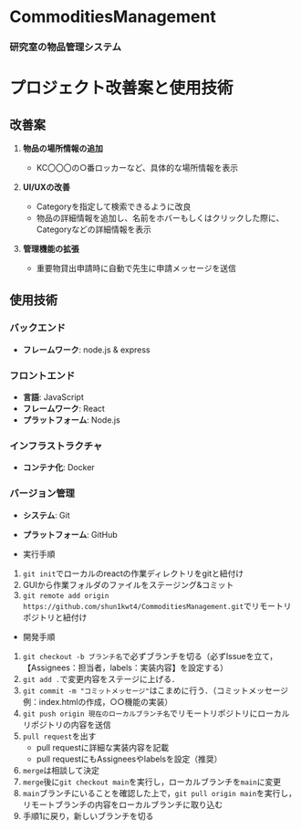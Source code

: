 # CommoditiesManagement
### 研究室の物品管理システム
# プロジェクト改善案と使用技術

## 改善案

1. **物品の場所情報の追加**
   - KC〇〇〇の○番ロッカーなど、具体的な場所情報を表示

2. **UI/UXの改善**
   - Categoryを指定して検索できるように改良
   - 物品の詳細情報を追加し、名前をホバーもしくはクリックした際に、Categoryなどの詳細情報を表示

3. **管理機能の拡張**
   - 重要物貸出申請時に自動で先生に申請メッセージを送信

## 使用技術

### バックエンド
- **フレームワーク**: node.js & express

### フロントエンド
- **言語**: JavaScript
- **フレームワーク**: React
- **プラットフォーム**: Node.js

### インフラストラクチャ
- **コンテナ化**: Docker

### バージョン管理
- **システム**: Git
- **プラットフォーム**: GitHub
  
- 実行手順
1. `git init`でローカルのreactの作業ディレクトリをgitと紐付け
2. GUIから作業フォルダのファイルをステージング&コミット
3. `git remote add origin https://github.com/shun1kwt4/CommoditiesManagement.git`でリモートリポジトリと紐付け
- 開発手順
1. `git checkout -b ブランチ名`で必ずブランチを切る（必ずIssueを立て，【Assignees：担当者，labels：実装内容】を設定する）
2. `git add .`で変更内容をステージに上げる．
3. `git commit -m "コミットメッセージ"`はこまめに行う．（コミットメッセージ例：index.htmlの作成，○○機能の実装）
4. `git push origin 現在のローカルブランチ名`でリモートリポジトリにローカルリポジトリの内容を送信
5. `pull request`を出す
   - pull requestに詳細な実装内容を記載
   - pull requestにもAssigneesやlabelsを設定（推奨）
6. `merge`は相談して決定
7. `merge`後に`git checkout main`を実行し，ローカルブランチを`main`に変更
8. `main`ブランチにいることを確認した上で，`git pull origin main`を実行し，リモートブランチの内容をローカルブランチに取り込む
9. 手順1に戻り，新しいブランチを切る
